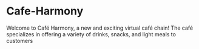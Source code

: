 # Cafe-Harmony
Welcome to Café Harmony, a new and exciting virtual café chain! The café specializes in offering a variety of drinks, snacks, and light meals to customers

